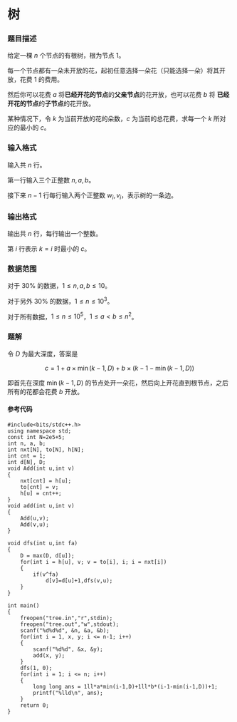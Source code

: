 # 树

### 题目描述
给定一棵 $n$ 个节点的有根树，根为节点 $1$。

每一个节点都有一朵未开放的花，起初任意选择一朵花（只能选择一朵）将其开放，花费 $1$ 的费用。

然后你可以花费 $a$ 将**已经开花的节点**的**父亲节点**的花开放，也可以花费 $b$ 将 **已经开花的节点**的**子节点**的花开放。

某种情况下，令 $k$ 为当前开放的花的朵数，$c$ 为当前的总花费，求每一个 $k$ 所对应的最小的 $c$。

### 输入格式

输入共 $n$ 行。

第一行输入三个正整数 $n,a,b$。

接下来 $n-1$ 行每行输入两个正整数 $w_i,v_i$，表示树的一条边。

### 输出格式

输出共 $n$ 行，每行输出一个整数。

第 $i$ 行表示 $k=i$ 时最小的 $c$。

### 数据范围

对于 $30\%$ 的数据，$1\leq n,a,b\leq 10$。

对于另外 $30\%$ 的数据，$1\leq n\leq 10^3$。

对于所有数据，$1\leq n\leq 10^5$，$1\leq a<b\leq n^2$。

<div style="page-break-after: always"></div>

### 题解
令 $D$ 为最大深度，答案是

$$\displaystyle c=1+a\times \min(k-1,D)+b\times (k-1-\min(k-1,D)) $$

即首先在深度 $\min(k-1,D)$ 的节点处开一朵花，然后向上开花直到根节点，之后所有的花都会花费 $b$ 开放。


#### 参考代码

```c++{.line-numbers}
#include<bits/stdc++.h>
using namespace std;
const int N=2e5+5;
int n, a, b;
int nxt[N], to[N], h[N];
int cnt = 1;
int d[N], D;
void Add(int u,int v)
{
    nxt[cnt] = h[u];
    to[cnt] = v;
    h[u] = cnt++;
}
void add(int u,int v)
{
    Add(u,v);
    Add(v,u);
}

void dfs(int u,int fa)
{
	D = max(D, d[u]);
	for(int i = h[u], v; v = to[i], i; i = nxt[i])
    {
        if(v^fa)
            d[v]=d[u]+1,dfs(v,u);
    }
}

int main()
{
	freopen("tree.in","r",stdin);
	freopen("tree.out","w",stdout);
    scanf("%d%d%d", &n, &a, &b);
    for(int i = 1, x, y; i <= n-1; i++)
    {
        scanf("%d%d", &x, &y);
        add(x, y);
    }
    dfs(1, 0);
    for(int i = 1; i <= n; i++)
    {
        long long ans = 1ll*a*min(i-1,D)+1ll*b*(i-1-min(i-1,D))+1;
        printf("%lld\n", ans);
    }
    return 0;
}

```

<div style="page-break-after: always"></div>
